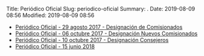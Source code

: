 Title: Periódico Oficial
Slug: periodico-oficial
Summary: .
Date: 2019-08-09 08:56
Modified: 2019-08-09 08:56


* [Periódico Oficial - 29 agosto 2017 - Designación de Comisionados](2017-08-29-designacion-de-comisionados.pdf)
* [Periódico Oficial - 06 octubre 2017 - Designación Nuevos Comisionados](2017-10-06-designacion-nuevos-comisionados.pdf)
* [Periódico Oficial - 10 octubre 2017 - Designación Consejeros](2017-10-10-designacion-de-consejeros.pdf)
* [Periódico Oficial - 15 junio 2018](2018-06-15-integracion.pdf)
